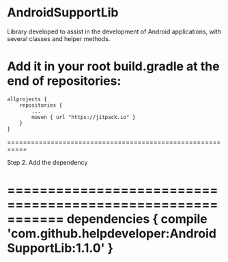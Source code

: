 # AndroidSupportLib
Library developed to assist in the development of Android applications, with several classes and helper methods.

Add it in your root build.gradle at the end of repositories:
===========================================================
	allprojects {
		repositories {
			...
			maven { url "https://jitpack.io" }
		}
	}
===========================================================
  
Step 2. Add the dependency

===========================================================
	dependencies {
	        compile 'com.github.helpdeveloper:AndroidSupportLib:1.1.0'
	}
===========================================================
